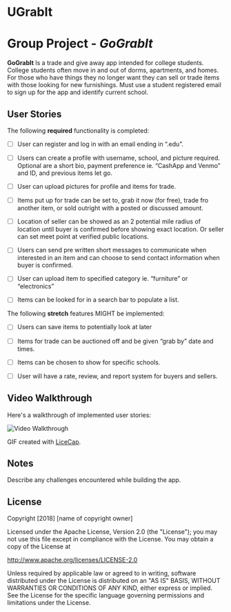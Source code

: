 # UGrabIt
# Group Project - *GoGrabIt*

**GoGrabIt** Is a trade and give away app intended for college students. College students often move in and out of dorms, apartments, and homes. For those who have things they no longer want they can sell or trade items with those looking for new furnishings. Must use a student registered email to sign up for the app and identify current school.


## User Stories

The following **required** functionality is completed:

- [ ] User can register and log in with an email ending in “.edu”.
- [ ] Users can create a profile with username, school, and picture required. Optional are a short bio, payment preference ie. “CashApp and Venmo” and ID, and previous items let go.
- [ ] User can upload pictures for profile and items for trade.
- [ ] Items put up for trade can be set to, grab it now (for free), trade fro another item, or sold outright with a posted or discussed amount.
- [ ] Location of seller can be showed as an 2 potential mile radius of location until buyer is confirmed before showing exact location. Or seller can set meet point at verified public locations.
- [ ] Users can send pre written short messages to communicate when interested in an item and can choose to send contact information when buyer is confirmed.
- [ ] User can upload item to specified category ie. “furniture” or “electronics”
- [ ] Items can be looked for in a search bar to populate a list.





The following **stretch** features MIGHT be implemented:

- [ ] Users can save items to potentially look at later
- [ ] Items for trade can be auctioned off and be given “grab by” date and times.
- [ ] Items can be chosen to show for specific schools.
- [ ] User will have a rate, review, and report system for buyers and sellers.



## Video Walkthrough

Here's a walkthrough of implemented user stories:

<img src='https://i.imgur.com/abc.gif' title='Video Walkthrough' width='' alt='Video Walkthrough' />

GIF created with [LiceCap](http://www.cockos.com/licecap/).

## Notes

Describe any challenges encountered while building the app.

## License

Copyright [2018] [name of copyright owner]

Licensed under the Apache License, Version 2.0 (the "License");
you may not use this file except in compliance with the License.
You may obtain a copy of the License at

http://www.apache.org/licenses/LICENSE-2.0

Unless required by applicable law or agreed to in writing, software
distributed under the License is distributed on an "AS IS" BASIS,
WITHOUT WARRANTIES OR CONDITIONS OF ANY KIND, either express or implied.
See the License for the specific language governing permissions and
limitations under the License.
